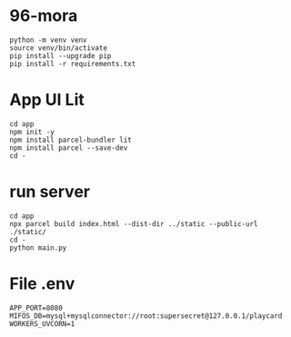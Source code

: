 # 96-mora

```
python -m venv venv
source venv/bin/activate
pip install --upgrade pip
pip install -r requirements.txt 

```

# App UI Lit

```
cd app
npm init -y
npm install parcel-bundler lit
npm install parcel --save-dev
cd -
```



# run server
```
cd app
npx parcel build index.html --dist-dir ../static --public-url ./static/
cd -
python main.py
```


# File .env

```
APP_PORT=8080
MIFOS_DB=mysql+mysqlconnector://root:supersecret@127.0.0.1/playcard
WORKERS_UVCORN=1
```
